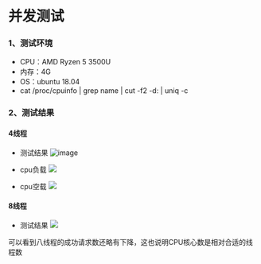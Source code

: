 # 并发测试



### 1、测试环境
- CPU：AMD Ryzen 5 3500U
- 内存：4G
- OS：ubuntu 18.04
- cat /proc/cpuinfo | grep name | cut -f2 -d: | uniq -c

### 2、测试结果
#### 4线程

   * 测试结果
     ![image](https://user-images.githubusercontent.com/68007721/122635951-3fd14900-d119-11eb-802e-93f13dd92c57.png)

* cpu负载
  ![](C:\Users\liu-cc\Desktop\捕获.PNG2.PNG)

* cpu空载
  ![](C:\Users\liu-cc\Desktop\捕获.PNG)

#### 8线程

* 测试结果
  ![](C:\Users\liu-cc\Desktop\捕获.PNG4.PNG)

可以看到八线程的成功请求数还略有下降，这也说明CPU核心数是相对合适的线程数
